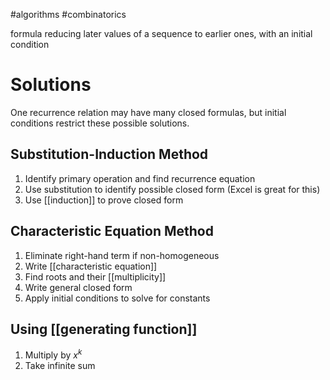 
#algorithms #combinatorics 

formula reducing later values of a sequence to earlier ones, with an initial condition
# Solutions
One recurrence relation may have many closed formulas, but initial conditions restrict these possible solutions.
## Substitution-Induction Method
1. Identify primary operation and find recurrence equation
2. Use substitution to identify possible closed form (Excel is great for this)
3. Use [[induction]] to prove closed form
## Characteristic Equation Method
1. Eliminate right-hand term if non-homogeneous
2. Write [[characteristic equation]]
3. Find roots and their [[multiplicity]]
4. Write general closed form
5. Apply initial conditions to solve for constants
## Using [[generating function]]
1. Multiply by $x^k$
2. Take infinite sum
